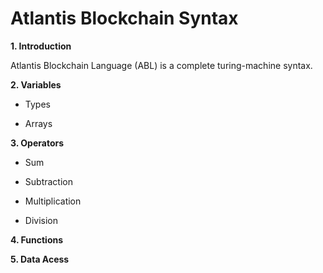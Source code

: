# Atlantis Blockchain Syntax

**1. Introduction**

Atlantis Blockchain Language (ABL) is a complete turing-machine syntax.

**2. Variables**

* Types

* Arrays

**3. Operators**

* Sum

* Subtraction

* Multiplication

* Division


**4. Functions**



**5. Data Acess**
